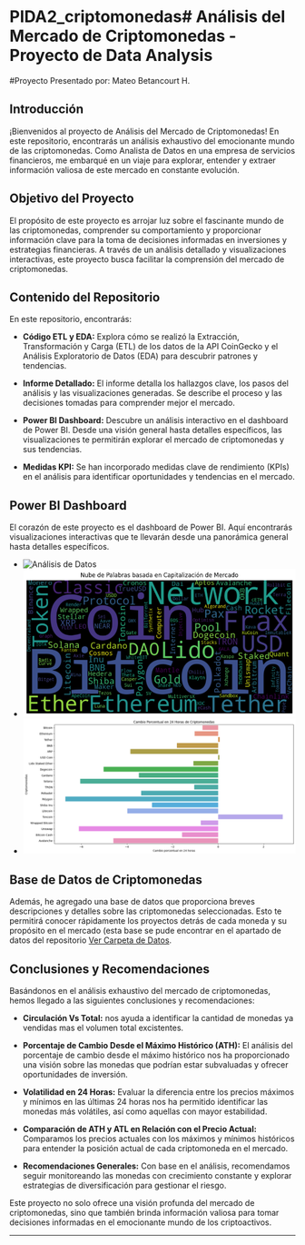 # PIDA2_criptomonedas# Análisis del Mercado de Criptomonedas - Proyecto de Data Analysis
 #Proyecto Presentado por: Mateo Betancourt H.
## Introducción

¡Bienvenidos al proyecto de Análisis del Mercado de Criptomonedas! En este repositorio, encontrarás un análisis exhaustivo del emocionante mundo de las criptomonedas. Como Analista de Datos en una empresa de servicios financieros, me embarqué en un viaje para explorar, entender y extraer información valiosa de este mercado en constante evolución.

## Objetivo del Proyecto

El propósito de este proyecto es arrojar luz sobre el fascinante mundo de las criptomonedas, comprender su comportamiento y proporcionar información clave para la toma de decisiones informadas en inversiones y estrategias financieras. A través de un análisis detallado y visualizaciones interactivas, este proyecto busca facilitar la comprensión del mercado de criptomonedas.

## Contenido del Repositorio

En este repositorio, encontrarás:

- **Código ETL y EDA:** Explora cómo se realizó la Extracción, Transformación y Carga (ETL) de los datos de la API CoinGecko y el Análisis Exploratorio de Datos (EDA) para descubrir patrones y tendencias.

- **Informe Detallado:** El informe detalla los hallazgos clave, los pasos del análisis y las visualizaciones generadas. Se describe el proceso y las decisiones tomadas para comprender mejor el mercado.

- **Power BI Dashboard:** Descubre un análisis interactivo en el dashboard de Power BI. Desde una visión general hasta detalles específicos, las visualizaciones te permitirán explorar el mercado de criptomonedas y sus tendencias.

- **Medidas KPI:** Se han incorporado medidas clave de rendimiento (KPIs) en el análisis para identificar oportunidades y tendencias en el mercado.

## Power BI Dashboard

El corazón de este proyecto es el dashboard de Power BI. Aquí encontrarás visualizaciones interactivas que te llevarán desde una panorámica general hasta detalles específicos.

- ![Análisis de Datos](images/matriz_correlación.png)
- ![Análisis de Datos](images/nube_palabras_cap_mercado.png)
- ![Análisis de Datos](images/cambio_porcentual_top20.png)

## Base de Datos de Criptomonedas

Además, he agregado una base de datos que proporciona breves descripciones y detalles sobre las criptomonedas seleccionadas. Esto te permitirá conocer rápidamente los proyectos detrás de cada moneda y su propósito en el mercado (esta base se pude encontrar en el apartado de datos del repositorio [Ver Carpeta de Datos](Datos/Descripcion_proyecto_criptomonedas.xlsx).

## Conclusiones y Recomendaciones

Basándonos en el análisis exhaustivo del mercado de criptomonedas, hemos llegado a las siguientes conclusiones y recomendaciones:

- **Circulación Vs Total:**  nos ayuda a identificar la cantidad de monedas ya vendidas mas el volumen total excistentes.

- **Porcentaje de Cambio Desde el Máximo Histórico (ATH):** El análisis del porcentaje de cambio desde el máximo histórico nos ha proporcionado una visión sobre las monedas que podrían estar subvaluadas y ofrecer oportunidades de inversión.

- **Volatilidad en 24 Horas:** Evaluar la diferencia entre los precios máximos y mínimos en las últimas 24 horas nos ha permitido identificar las monedas más volátiles, así como aquellas con mayor estabilidad.

- **Comparación de ATH y ATL en Relación con el Precio Actual:** Comparamos los precios actuales con los máximos y mínimos históricos para entender la posición actual de cada criptomoneda en el mercado.

- **Recomendaciones Generales:** Con base en el análisis, recomendamos seguir monitoreando las monedas con crecimiento constante y explorar estrategias de diversificación para gestionar el riesgo.

Este proyecto no solo ofrece una visión profunda del mercado de criptomonedas, sino que también brinda información valiosa para tomar decisiones informadas en el emocionante mundo de los criptoactivos.

---

